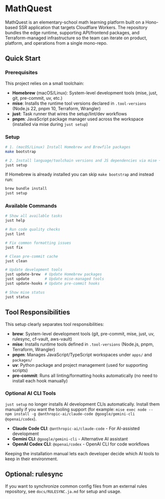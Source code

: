 # MathQuest

MathQuest is an elementary-school math learning platform built on a Hono-based SSR application that targets Cloudflare Workers.
The repository bundles the edge runtime, supporting API/frontend packages, and Terraform-managed infrastructure so the team can
iterate on product, platform, and operations from a single mono-repo.

## Quick Start

### Prerequisites

This project relies on a small toolchain:

- **Homebrew** (macOS/Linux): System-level development tools (mise, just, git, pre-commit, uv, etc.)
- **mise**: Installs the runtime tool versions declared in `.tool-versions` (Node.js 22, pnpm 10, Terraform, Wrangler)
- **just**: Task runner that wires the setup/lint/dev workflows
- **pnpm**: JavaScript package manager used across the workspace (installed via mise during `just setup`)

### Setup

```bash
# 1. (macOS/Linux) Install Homebrew and Brewfile packages
make bootstrap

# 2. Install language/toolchain versions and JS dependencies via mise + pnpm
just setup
```

If Homebrew is already installed you can skip `make bootstrap` and instead run:

```bash
brew bundle install
just setup
```

### Available Commands

```bash
# Show all available tasks
just help

# Run code quality checks
just lint

# Fix common formatting issues
just fix

# Clean pre-commit cache
just clean

# Update development tools
just update-brew  # Update Homebrew packages
just update       # Update mise-managed tools
just update-hooks # Update pre-commit hooks

# Show mise status
just status
```

## Tool Responsibilities

This setup clearly separates tool responsibilities:

- **brew**: System-level development tools (git, pre-commit, mise, just, uv, rulesync, cf-vault, aws-vault)
- **mise**: Installs runtime tools defined in `.tool-versions` (Node.js, pnpm, Terraform, Wrangler)
- **pnpm**: Manages JavaScript/TypeScript workspaces under `apps/` and `packages/`
- **uv**: Python package and project management (used for supporting scripts)
- **pre-commit**: Runs all linting/formatting hooks automatically (no need to install each hook manually)

### Optional AI CLI Tools

`just setup` no longer installs AI development CLIs automatically. Install them manually if you want the tooling support (for example: `mise exec node -- npm install -g @anthropic-ai/claude-code @google/gemini-cli @openai/codex`).

- **Claude Code CLI**: `@anthropic-ai/claude-code` - For AI-assisted development
- **Gemini CLI**: `@google/gemini-cli` - Alternative AI assistant
- **OpenAI Codex CLI**: `@openai/codex` - OpenAI CLI for code workflows

Keeping the installation manual lets each developer decide which AI tools to keep in their environment.

## Optional: rulesync

If you want to synchronize common config files from an external rules repository, see `docs/RULESYNC.ja.md` for setup and usage.

